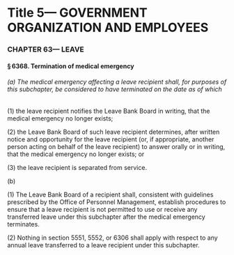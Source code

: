 
# Title 5— GOVERNMENT ORGANIZATION AND EMPLOYEES
### CHAPTER 63— LEAVE
#### § 6368. Termination of medical emergency
###### (a) The medical emergency affecting a leave recipient shall, for purposes of this subchapter, be considered to have terminated on the date as of which

(1) the leave recipient notifies the Leave Bank Board in writing, that the medical emergency no longer exists;

(2) the Leave Bank Board of such leave recipient determines, after written notice and opportunity for the leave recipient (or, if appropriate, another person acting on behalf of the leave recipient) to answer orally or in writing, that the medical emergency no longer exists; or

(3) the leave recipient is separated from service.

(b)

(1) The Leave Bank Board of a recipient shall, consistent with guidelines prescribed by the Office of Personnel Management, establish procedures to ensure that a leave recipient is not permitted to use or receive any transferred leave under this subchapter after the medical emergency terminates.

(2) Nothing in section 5551, 5552, or 6306 shall apply with respect to any annual leave transferred to a leave recipient under this subchapter.
